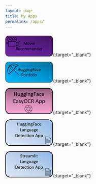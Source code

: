 ```yaml
---
layout: page
title: My Apps
permalink: /apps/
---
```


[![HuggingFace Portfolio](assets/movie.png)](https://pelinbalci-movierecommendation-app-vg04fm.streamlit.app/){:target="_blank"}

[![HuggingFace Portfolio](assets/hf_portfolio.png)](https://huggingface.co/pelinbalci){:target="_blank"}

[![HuggingFace EasyOCR App](assets/hf_easyocr1.png)](https://huggingface.co/spaces/pelinbalci/easyocr){:target="_blank"}

[![HuggingFace LanguageDetection App](assets/hf_landet1.png)](https://huggingface.co/spaces/pelinbalci/LanguageDetection){:target="_blank"}

[![HuggingFace LanguageDetection App](assets/streamlit_landet.png)](https://pelinbalci-streamlit-ml-app-main-q6mq7c.streamlit.app/){:target="_blank"}
